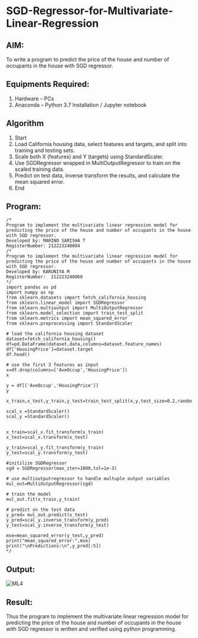 # SGD-Regressor-for-Multivariate-Linear-Regression

## AIM:
To write a program to predict the price of the house and number of occupants in the house with SGD regressor.

## Equipments Required:
1. Hardware – PCs
2. Anaconda – Python 3.7 Installation / Jupyter notebook

## Algorithm
1. Start
2. Load California housing data, select features and targets, and split into training and testing sets.
3. Scale both X (features) and Y (targets) using StandardScaler.
4. Use SGDRegressor wrapped in MultiOutputRegressor to train on the scaled training data.
5. Predict on test data, inverse transform the results, and calculate the mean squared error.
6. End 

## Program:
```
/*
Program to implement the multivariate linear regression model for predicting the price of the house and number of occupants in the house with SGD regressor.
Developed by: MARINO SARISHA T
RegisterNumber: 212223240084
/*
Program to implement the multivariate linear regression model for predicting the price of the house and number of occupants in the house with SGD regressor.
Developed by: KARUNIYA M 
RegisterNumber:  212223240068
*/
import pandas as pd
import numpy as np
from sklearn.datasets import fetch_california_housing
from sklearn.linear_model import SGDRegressor
from sklearn.multioutput import MultiOutputRegressor
from sklearn.model_selection import train_test_split
from sklearn.metrics import mean_squared_error
from sklearn.preprocessing import StandardScaler

# load the california housing dataset
dataset=fetch_california_housing()
df=pd.DataFrame(dataset.data,columns=dataset.feature_names)
df['HousingPrice']=dataset.target
df.head()

# use the first 3 features as input
x=df.drop(columns=['AveOccup','HousingPrice'])
x

y = df[['AveOccup','HousingPrice']]
y

x_train,x_test,y_train,y_test=train_test_split(x,y,test_size=0.2,random_state=42)

scal_x =StandardScaler()
scal_y =StandardScaler()


x_train=scal_x.fit_transform(x_train)
x_test=scal_x.transform(x_test)

y_train=scal_y.fit_transform(y_train)
y_test=scal_y.transform(y_test)

#initilize SGDRegressor
sgd = SGDRegressor(max_iter=1000,tol=1e-3)

# use multioutputregressor to handle multuple output variables
mul_out=MultiOutputRegressor(sgd)

# train the model
mul_out.fit(x_train,y_train)

# predict on the test data
y_pred= mul_out.predict(x_test)
y_pred=scal_y.inverse_transform(y_pred)
y_test=scal_y.inverse_transform(y_test)

mse=mean_squared_error(y_test,y_pred)
print("mean_squared_error:",mse)
print("\nPredictions:\n",y_pred[:5]) 
*/
```

## Output:
![ML4](https://github.com/user-attachments/assets/3ae6874a-5aeb-41dc-ac2d-ba7d7e65d9a0)



## Result:
Thus the program to implement the multivariate linear regression model for predicting the price of the house and number of occupants in the house with SGD regressor is written and verified using python programming.

